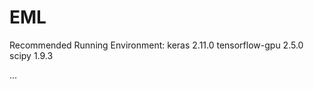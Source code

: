# EML

Recommended Running Environment:
keras                          2.11.0
tensorflow-gpu                 2.5.0
scipy                          1.9.3

...
